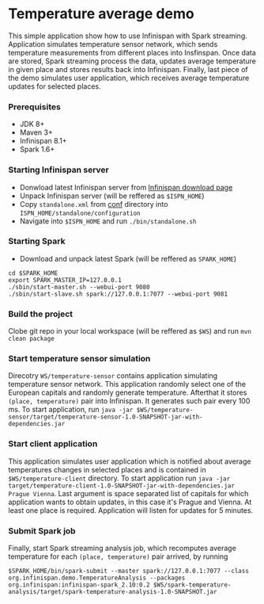 # Temperature average demo #
This simple application show how to use Infinispan with Spark streaming. Application simulates temperature sensor network, which sends temperature measurements from different places into Insfinspan. Once data
are stored, Spark streaming process the data, updates average temperature in given place and stores results back into Infinispan. Finally, last piece of the demo simulates user application, which receives average
temperature updates for selected places.

### Prerequisites ###
 * JDK 8+
 * Maven 3+
 * Infinispan 8.1+
 * Spark 1.6+

### Starting Infinispan server ###
 * Donwload latest Infinispan server from [Infinispan download page](http://infinispan.org/download/)
 * Unpack Infinispan server (will be reffered as `$ISPN_HOME`)
 * Copy `standalone.xml` from [conf](https://github.com/vjuranek/presentations/blob/master/DevConf_Brno2016/demo/conf) directory into `ISPN_HOME/standalone/configuration`
 * Navigate into `$ISPN_HOME` and run `./bin/standalone.sh`

### Starting Spark ###
 * Download and unpack latest Spark (will be reffered as `SPARK_HOME`)
```
cd $SPARK_HOME
export SPARK_MASTER_IP=127.0.0.1
./sbin/start-master.sh --webui-port 9080
./sbin/start-slave.sh spark://127.0.0.1:7077 --webui-port 9081
```

### Build the project ###
Clobe git repo in your local workspace (will be reffered as `$WS`) and run
`mvn clean package`


### Start temperature sensor simulation ###
Direcotry `WS/temperature-sensor` contains application simulating temperature sensor network.
This application randomly select one of the European capitals and randomly generate temperature. Afterthat it stores `(place, temperature)` pair into Infinispan.
It generates such pair every 100 ms.
To start application, run `java -jar $WS/temperature-sensor/target/temperature-sensor-1.0-SNAPSHOT-jar-with-dependencies.jar`

### Start client application ###
This application simulates user application which is notified about average temperatures changes in selected places and is contained in `$WS/temperature-client` directory.
To start application run `java -jar target/temperature-client-1.0-SNAPSHOT-jar-with-dependencies.jar Prague Vienna`.
Last argument is space separated list of capitals for which application wants to obtain updates, in this case it's Prague and Vienna. At least one place is required.
Application will listen for updates for 5 minutes.

### Submit Spark job ###
Finally, start Spark streaming analysis job, which recomputes average temperature for each `(place, temperature)` pair arrived, by running
```
$SPARK_HOME/bin/spark-submit --master spark://127.0.0.1:7077 --class org.infinispan.demo.TemperatureAnalysis --packages org.infinispan:infinispan-spark_2.10:0.2 $WS/spark-temperature-analysis/target/spark-temperature-analysis-1.0-SNAPSHOT.jar
```